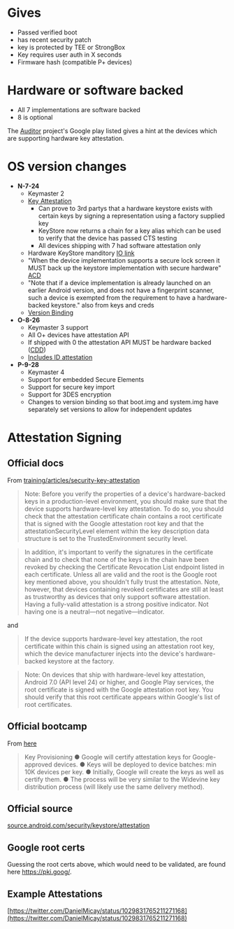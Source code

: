 # Gives

- Passed verified boot
- has recent security patch
- key is protected by TEE or StrongBox
- Key requires user auth in X seconds
- Firmware hash (compatible P+ devices)

# Hardware or software backed

- All 7 implementations are software backed
- 8 is optional

The [Auditor](https://play.google.com/store/apps/details?id=app.attestation.auditor&hl=en_GB) project's Google play listed gives a hint at the devices which are supporting hardware key attestation. 

# OS version changes

- **N-7-24**
  - Keymaster 2
  - [Key Attestation](https://developer.android.com/training/articles/security-key-attestation.html#certificate_schema)
    - Can prove to 3rd partys that a hardware keystore exists with certain keys by signing a representation using a factory supplied key 
    - KeyStore now returns a chain for a key alias which can be used to verify that the device has passed CTS testing
    - All devices shipping with 7 had software attestation only
  - Hardware KeyStore manditory [IO link](https://youtu.be/XZzLjllizYs?t=571) 
  - "When the device implementation supports a secure lock screen it MUST back up the keystore implementation with secure hardware" [ACD](http://source.android.com/compatibility/7.0/android-7.0-cdd.html#9_11_keys_and_credentials)
  - "Note that if a device implementation is already launched on an earlier Android version, and does not have a fingerprint scanner, such a device is exempted from the requirement to have a hardware-backed keystore." also from keys and creds
  - [Version Binding](https://source.android.com/security/keystore/version-binding)
- **O-8-26**
  - Keymaster 3 support
  - All O+ devices have attestation API
  - If shipped with 0 the attestation API MUST be hardware backed ([CDD](https://source.android.com/compatibility/8.0/android-8.0-cdd#9_11_keys_and_credentials))
  - [Includes ID attestation](https://source.android.com/security/keystore/attestation#id-attestation)
- **P-9-28**
  - Keymaster 4
  - Support for embedded Secure Elements
  - Support for secure key import
  - Support for 3DES encryption
  - Changes to version binding so that boot.img and system.img have separately set versions to allow for independent updates

# Attestation Signing

## Official docs

From [training/articles/security-key-attestation](https://developer.android.com/training/articles/security-key-attestation#attestation-v3)

> Note: Before you verify the properties of a device's hardware-backed keys in a production-level environment, you should make sure that the device supports hardware-level key attestation. To do so, you should check that the attestation certificate chain contains a root certificate that is signed with the Google attestation root key and that the attestationSecurityLevel element within the key description data structure is set to the TrustedEnvironment security level.

> In addition, it's important to verify the signatures in the certificate chain and to check that none of the keys in the chain have been revoked by checking the Certificate Revocation List endpoint listed in each certificate. Unless all are valid and the root is the Google root key mentioned above, you shouldn't fully trust the attestation. Note, however, that devices containing revoked certificates are still at least as trustworthy as devices that only support software attestation. Having a fully-valid attestation is a strong positive indicator. Not having one is a neutral—not negative—indicator.

and

> If the device supports hardware-level key attestation, the root certificate within this chain is signed using an attestation root key, which the device manufacturer injects into the device's hardware-backed keystore at the factory.

> Note: On devices that ship with hardware-level key attestation, Android 7.0 (API level 24) or higher, and Google Play services, the root certificate is signed with the Google attestation root key. You should verify that this root certificate appears within Google's list of root certificates.

## Official bootcamp

From [here](https://source.android.com/security/reports/Android-Bootcamp-2016-Android-Keystore-Attestation.pdf)

> Key Provisioning 
> ● Google will certify attestation keys for Google-approved devices.
> ● Keys will be deployed to device batches: min 10K devices per key.
> ● Initially, Google will create the keys as well as certify them.
> ● The process will be very similar to the Widevine key distribution process (will likely use the same delivery method).

## Official source

[source.android.com/security/keystore/attestation](https://source.android.com/security/keystore/attestation)

## Google root certs

Guessing the root certs above, which would need to be validated, are found here https://pki.goog/.

## Example Attestations

[https://twitter.com/DanielMicay/status/1029831765211271168](https://twitter.com/DanielMicay/status/1029831765211271168)
